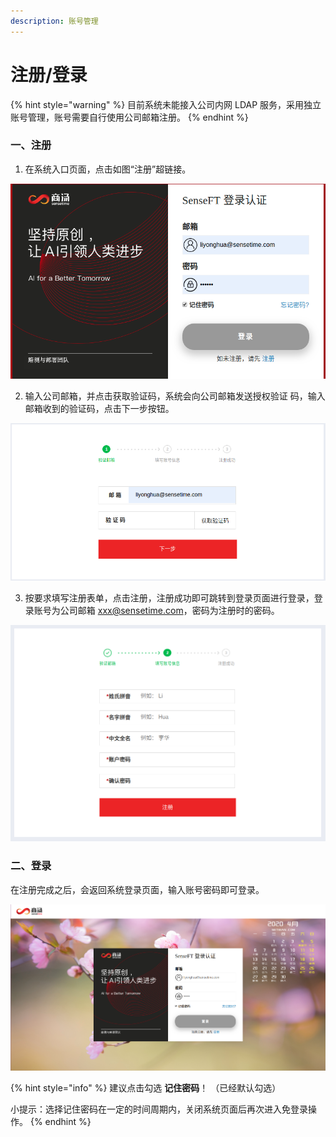 ```yaml
---
description: 账号管理
---
```


# 注册/登录

{% hint style="warning" %}
目前系统未能接入公司内网 LDAP 服务，采用独立账号管理，账号需要自行使用公司邮箱注册。
{% endhint %}

### 一、注册

1. 在系统入口页面，点击如图“注册”超链接。

![](.gitbook/assets/screenshot-from-2020-04-13-20-32-20.png)



   2. 输入公司邮箱，并点击获取验证码，系统会向公司邮箱发送授权验证 码，输入邮箱收到的验证码，点击下一步按钮。

![](.gitbook/assets/screenshot-from-2020-04-13-20-38-04.png)

 3. 按要求填写注册表单，点击注册，注册成功即可跳转到登录页面进行登录，登录账号为公司邮箱 xxx@sensetime.com，密码为注册时的密码。

![](.gitbook/assets/screenshot-from-2020-04-13-20-37-34.png)

### 二、登录

在注册完成之后，会返回系统登录页面，输入账号密码即可登录。

![](.gitbook/assets/screenshot-from-2020-04-13-21-03-48.png)

{% hint style="info" %}
建议点击勾选 **记住密码**！ （已经默认勾选）

小提示：选择记住密码在一定的时间周期内，关闭系统页面后再次进入免登录操作。
{% endhint %}

